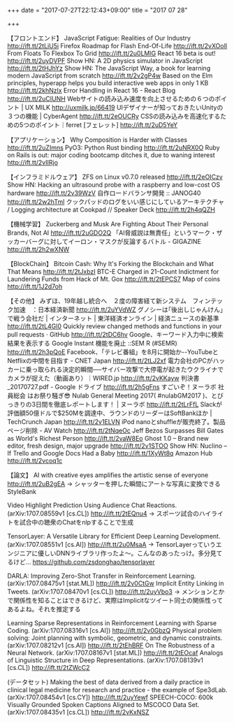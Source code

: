 +++
date = "2017-07-27T22:12:43+09:00"
title = "2017 07 28"

+++

【フロントエンド】
JavaScript Fatigue: Realities of Our Industry http://ift.tt/2tLiU5i
Firefox Roadmap for Flash End-Of-Life http://ift.tt/2vXOolI
From Floats To Flexbox To Grid http://ift.tt/2u0LMlG
React 16 beta is out! http://ift.tt/2uyDVPF
Show HN: A 2D physics simulator in JavaScript http://ift.tt/2tHJhYz
Show HN: The JavaScript Way, a book for learning modern JavaScript from scratch http://ift.tt/2v2gP4w
Based on the Elm principles, hyperapp helps you build interactive web apps in only 1 KB http://ift.tt/2khNzlx
Error Handling in React 16 - React Blog http://ift.tt/2uCIUNH
Webサイトの読み込み速度を向上させるための６つのポイント | UX MILK http://uxmilk.jp/66419
UIデザイナーが知っておきたいUnityの３つの機能 | CyberAgent http://ift.tt/2eOUCRy
CSSの読み込みを高速化するための5つのポイント｜ferret [フェレット] http://ift.tt/2uD5YeY

【アプリケーション】
Why Composition is Harder with Classes http://ift.tt/2uZImns
PyO3: Python Rust binding http://ift.tt/2uNRX0O
Ruby on Rails is out: major coding bootcamp ditches it, due to waning interest http://ift.tt/2vIIRjo

【インフラミドルウェア】
ZFS on Linux v0.7.0 released http://ift.tt/2eOICzv
Show HN: Hacking an ultrasound probe with a raspberry and low-cost OS hardware http://ift.tt/2v39WzV
自作ロードバランサ開発 :: JANOG40 http://ift.tt/2w2hTml
クックパッドのログをいい感じにしているアーキテクチャ / Logging architecture at Cookpad // Speaker Deck http://ift.tt/2h4qQZH

【機械学習】
Zuckerberg and Musk Are Fighting About Their Personal Brands, Not AI http://ift.tt/2uGDO2Q
「AI脅威説は無責任」というマーク・ザッカーバーグに対してイーロン・マスクが反論するバトル - GIGAZINE http://ift.tt/2h2wXNW

【BlockChain】
Bitcoin Cash: Why It's Forking the Blockchain and What That Means http://ift.tt/2tJxbzI
BTC-E Charged in 21-Count Indictment for Laundering Funds from Hack of Mt. Gox http://ift.tt/2tEPCS7
Map of coins http://ift.tt/1J2d7oh

【その他】
みずほ、19年越し統合へ　２度の障害経て新システム　フィンテック加速　：日本経済新聞 http://ift.tt/2uYVdWZ
グノシーは｢後出しじゃんけん｣で戦う会社だ | インターネット | 東洋経済オンライン | 経済ニュースの新基準 http://ift.tt/2tL4Gl0
Quickly review changed methods and functions in your pull requests · GitHub http://ift.tt/2tDC6hv
Google、キーワード入力中に検索結果を表示する Google Instant 機能を廃止 ::SEM R (#SEMR) http://ift.tt/2h3pQoE
Facebook、「テレビ番組」を8月に開始か--YouTubeとNetflixの中間を目指す - CNET Japan http://ift.tt/2tLJ2xf
電力会社のPCがハッカーに乗っ取られる決定的瞬間──サイバー攻撃で大停電が起きたウクライナでカメラが捉えた（動画あり）｜WIRED.jp http://ift.tt/2vKKayw
判決書_20170727.pdf - Google ドライブ http://ift.tt/2h5gFns
すごいぞ！ヌーラボ 社員総会 はお祭り騒ぎ😎 Nulab General Meeting 2017( #nulabGM2017 )、とびっきりの3日間を徹底レポートします！ | ヌーラボ http://ift.tt/2tLrFfL
Slackが評価額50億ドルで$250Mを調達中、ラウンドのリーダーはSoftBankほか | TechCrunch Japan http://ift.tt/2v1ELVN
iPod nanoとshuffleが販売終了。製品ページ削除 - AV Watch http://ift.tt/2tNqeOc
Jeff Bezos Surpasses Bill Gates as World's Richest Person http://ift.tt/2vaW8Eo
Ghost 1.0 – Brand new editor, fresh design, major upgrade http://ift.tt/2v1STOO
Show HN: Nuclino – If Trello and Google Docs Had a Baby http://ift.tt/1XyWt8q
Amazon Hub http://ift.tt/2vcoq1c

【論文】
AI with creative eyes amplifies the artistic sense of everyone http://ift.tt/2uB2gEA
→ シャッターを押した瞬間にアートな写真に変換できるStyleBank

Video Highlight Prediction Using Audience Chat Reactions. (arXiv:1707.08559v1 [cs.CL]) http://ift.tt/2tEQnu4
→ スポーツ試合のハイライトを試合中の聴衆のChatをnlpすることで生成

TensorLayer: A Versatile Library for Efficient Deep Learning Development. (arXiv:1707.08551v1 [cs.AI]) http://ift.tt/2u0MsaA
→ TensorLayerっていうエンジニアに優しいDNNライブラリ作ったよ～。こんなのあったっけ。多分見てるけど…
https://github.com/zsdonghao/tensorlayer

DARLA: Improving Zero-Shot Transfer in Reinforcement Learning. (arXiv:1707.08475v1 [stat.ML]) http://ift.tt/2v0CtGw
Implicit Entity Linking in Tweets. (arXiv:1707.08470v1 [cs.CL]) http://ift.tt/2uyVbo3
→ メンションとかで関係性を知ることはできるけど、実際はImplicitなツイート同士の関係性ってあるよね。それを推定する

Learning Sparse Representations in Reinforcement Learning with Sparse Coding. (arXiv:1707.08316v1 [cs.AI]) http://ift.tt/2v0GbzQ
Physical problem solving: Joint planning with symbolic, geometric, and dynamic constraints. (arXiv:1707.08212v1 [cs.AI]) http://ift.tt/2tEhBRF
On The Robustness of a Neural Network. (arXiv:1707.08167v1 [stat.ML]) http://ift.tt/2tEOcaf
Analogs of Linguistic Structure in Deep Representations. (arXiv:1707.08139v1 [cs.CL]) http://ift.tt/2tZWcC2

(データセット)
Making the best of data derived from a daily practice in clinical legal medicine for research and practice - the example of Spe3dLab. (arXiv:1707.08454v1 [cs.CY]) http://ift.tt/2uyYewf
SPEECH-COCO: 600k Visually Grounded Spoken Captions Aligned to MSCOCO Data Set. (arXiv:1707.08435v1 [cs.CL]) http://ift.tt/2vKxNSZ
